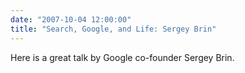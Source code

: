 ```yaml
---
date: "2007-10-04 12:00:00"
title: "Search, Google, and Life: Sergey Brin"
---
```




Here is a great talk by Google co-founder Sergey Brin.

<object width="425" height="350"><param name="movie" value="http://www.youtube.com/v/Ka9IwHNvkfU"></param><param name="wmode" value="transparent"></param><embed src="https://www.youtube.com/v/Ka9IwHNvkfU" type="application/x-shockwave-flash" wmode="transparent" width="425" height="350"></embed></object>

